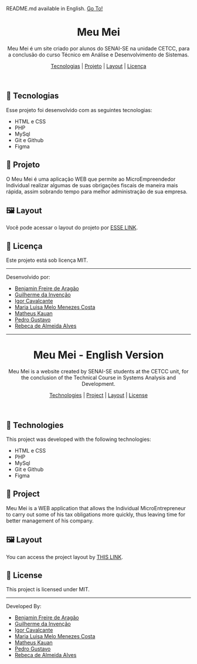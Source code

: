 <p>README.md available in English. <a href="#meu-mei---english-version">Go To!</a></p>

<h1 align="center">Meu Mei</h1>

<p align="center">
Meu Mei é um site criado por alunos do SENAI-SE na unidade CETCC, para a conclusão do curso Técnico em Análise e Desenvolvimento de Sistemas.
</p>

<p align="center">
  <a href="#-tecnologias">Tecnologias</a> |
  <a href="#-projeto">Projeto</a> |
  <a href="#%EF%B8%8F-layout">Layout</a> |
  <a href="#-licença">Licença</a>
</p>
<br>

## 🔧 Tecnologias

Esse projeto foi desenvolvido com as seguintes tecnologias:
- HTML e CSS
- PHP
- MySql
- Git e Github
- Figma

## 📖 Projeto

O Meu Mei é uma aplicação WEB que permite ao MicroEmpreendedor Individual realizar algumas de suas obrigações fiscais de maneira mais rápida, assim sobrando tempo para melhor administração de sua empresa.

## 🖼️ Layout 

Você pode acessar o layout do projeto por [ESSE LINK](https://www.figma.com/file/njqkTeSxVeuGjM3mhZce5w/Meu-Mei?type=design&node-id=0%3A1&mode=design&t=pLFK1tSg34GUsqGm-1).

## 🔐 Licença

Este projeto está sob licença MIT.

---

Desenvolvido por: 
- [Benjamin Freire de Aragão](https://github.com/Benjamim-FA)
- [Guilherme da Invenção](https://github.com/invencaosts)
- [Igor Cavalcante](https://github.com/IgorCavalcanteXD)
- [Maria Luisa Melo Menezes Costa](https://instagram.com/malludft?igshid=M2RkZGJiMzhjOQ==)
- [Matheus Kauan](https://github.com/MatheusKauanxl)
- [Pedro Gustavo](https://github.com/PassaUmDolar?tab=overview&from=2023-11-01&to=2023-11-19)
- [Rebeca de Almeida Alves](https://instagram.com/rebecamaisqv?igshid=OGQ5ZDc2ODk2ZA==)

---

<h1 align="center">Meu Mei - English Version</h1>

<p align="center">
Meu Mei is a website created by SENAI-SE students at the CETCC unit, for the conclusion of the Technical Course in Systems Analysis and Development.
</p>

<p align="center">
  <a href="#-technologies">Technologies</a> |
  <a href="#-project">Project</a> |
  <a href="#-layout">Layout</a> |
  <a href="#-license">License</a>
</p>
<br>

## 🔧 Technologies

This project was developed with the following technologies:
- HTML e CSS
- PHP
- MySql
- Git e Github
- Figma

## 📖 Project

Meu Mei is a WEB application that allows the Individual MicroEntrepreneur to carry out some of his tax obligations more quickly, thus leaving time for better management of his company.

## 🖼️ Layout 

You can access the project layout by [THIS LINK](https://www.figma.com/file/njqkTeSxVeuGjM3mhZce5w/Meu-Mei?type=design&node-id=0%3A1&mode=design&t=pLFK1tSg34GUsqGm-1).

## 🔐 License

This project is licensed under MIT.

---

Developed By:
- [Benjamin Freire de Aragão](https://github.com/Benjamim-FA)
- [Guilherme da Invenção](https://github.com/invencaosts)
- [Igor Cavalcante](https://github.com/IgorCavalcanteXD)
- [Maria Luisa Melo Menezes Costa](https://instagram.com/malludft?igshid=M2RkZGJiMzhjOQ==)
- [Matheus Kauan](https://github.com/MatheusKauanxl)
- [Pedro Gustavo](https://github.com/PassaUmDolar?tab=overview&from=2023-11-01&to=2023-11-19)
- [Rebeca de Almeida Alves](https://instagram.com/rebecamaisqv?igshid=OGQ5ZDc2ODk2ZA==)
